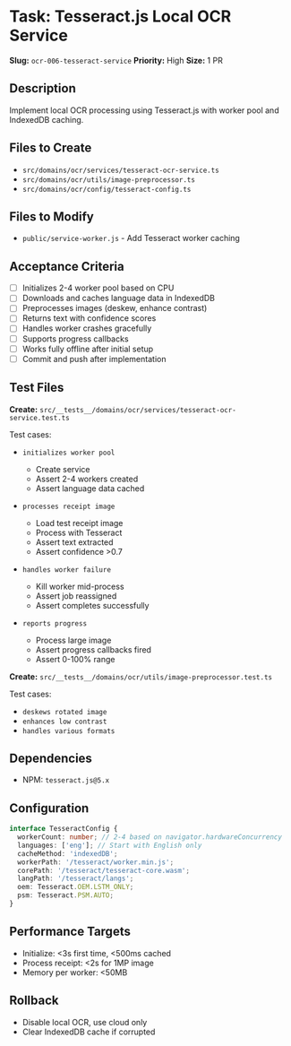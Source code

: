 # Task: Tesseract.js Local OCR Service

**Slug:** `ocr-006-tesseract-service`
**Priority:** High
**Size:** 1 PR

## Description
Implement local OCR processing using Tesseract.js with worker pool and IndexedDB caching.

## Files to Create
- `src/domains/ocr/services/tesseract-ocr-service.ts`
- `src/domains/ocr/utils/image-preprocessor.ts`
- `src/domains/ocr/config/tesseract-config.ts`

## Files to Modify
- `public/service-worker.js` - Add Tesseract worker caching

## Acceptance Criteria
- [ ] Initializes 2-4 worker pool based on CPU
- [ ] Downloads and caches language data in IndexedDB
- [ ] Preprocesses images (deskew, enhance contrast)
- [ ] Returns text with confidence scores
- [ ] Handles worker crashes gracefully
- [ ] Supports progress callbacks
- [ ] Works fully offline after initial setup
- [ ] Commit and push after implementation

## Test Files
**Create:** `src/__tests__/domains/ocr/services/tesseract-ocr-service.test.ts`

Test cases:
- `initializes worker pool`
  - Create service
  - Assert 2-4 workers created
  - Assert language data cached
  
- `processes receipt image`
  - Load test receipt image
  - Process with Tesseract
  - Assert text extracted
  - Assert confidence >0.7
  
- `handles worker failure`
  - Kill worker mid-process
  - Assert job reassigned
  - Assert completes successfully
  
- `reports progress`
  - Process large image
  - Assert progress callbacks fired
  - Assert 0-100% range

**Create:** `src/__tests__/domains/ocr/utils/image-preprocessor.test.ts`

Test cases:
- `deskews rotated image`
- `enhances low contrast`
- `handles various formats`

## Dependencies
- NPM: `tesseract.js@5.x`

## Configuration
```typescript
interface TesseractConfig {
  workerCount: number; // 2-4 based on navigator.hardwareConcurrency
  languages: ['eng']; // Start with English only
  cacheMethod: 'indexedDB';
  workerPath: '/tesseract/worker.min.js';
  corePath: '/tesseract/tesseract-core.wasm';
  langPath: '/tesseract/langs';
  oem: Tesseract.OEM.LSTM_ONLY;
  psm: Tesseract.PSM.AUTO;
}
```

## Performance Targets
- Initialize: <3s first time, <500ms cached
- Process receipt: <2s for 1MP image
- Memory per worker: <50MB

## Rollback
- Disable local OCR, use cloud only
- Clear IndexedDB cache if corrupted